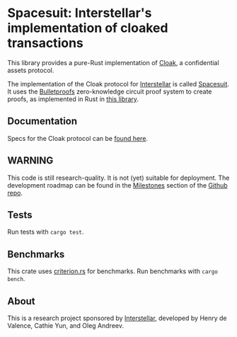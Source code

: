 # Spacesuit: Interstellar's implementation of cloaked transactions

This library provides a pure-Rust implementation of [Cloak][cloak], a confidential assets protocol.

The implementation of the Cloak protocol for [Interstellar][interstellar] is called [Spacesuit][spacesuit_crate].
It uses the [Bulletproofs][bp_website] zero-knowledge circuit proof system to create proofs, as implemented in Rust in [this library][bp_repo].

## Documentation

Specs for the Cloak protocol can be [found here][cloak].

## WARNING

This code is still research-quality.  It is not (yet) suitable for deployment.
The development roadmap can be found in the [Milestones][milestones] section of the 
[Github repo][spacesuit_repo].

## Tests 

Run tests with `cargo test`.

## Benchmarks

This crate uses [criterion.rs][criterion] for benchmarks.  Run
benchmarks with `cargo bench`.

## About

This is a research project sponsored by [Interstellar][interstellar],
developed by Henry de Valence, Cathie Yun, and Oleg Andreev.

[bp_website]: https://crypto.stanford.edu/bulletproofs/
[bp_repo]: https://github.com/dalek-cryptography/bulletproofs/
[interstellar]: https://interstellar.com/
[cloak]: https://github.com/interstellar/spacesuit/blob/master/spec.md
[milestones]: https://github.com/interstellar/spacesuit/milestones
[spacesuit_repo]: https://github.com/interstellar/spacesuit
[spacesuit_crate]: https://crates.io/crates/spacesuit
[criterion]: https://github.com/japaric/criterion.rs